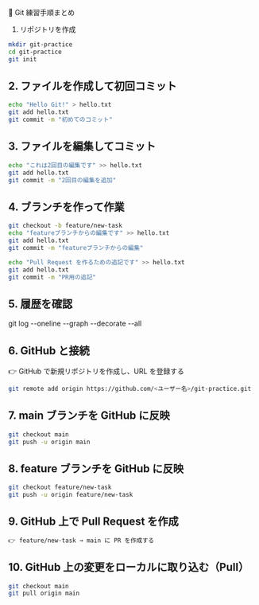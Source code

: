 📝 Git 練習手順まとめ
1. リポジトリを作成

```bash
mkdir git-practice
cd git-practice
git init
```

## 2. ファイルを作成して初回コミット

```bash
echo "Hello Git!" > hello.txt
git add hello.txt
git commit -m "初めてのコミット"
```

## 3. ファイルを編集してコミット

```bash
echo "これは2回目の編集です" >> hello.txt
git add hello.txt
git commit -m "2回目の編集を追加"
```

## 4. ブランチを作って作業

```bash
git checkout -b feature/new-task
echo "featureブランチからの編集です" >> hello.txt
git add hello.txt
git commit -m "featureブランチからの編集"

echo "Pull Request を作るための追記です" >> hello.txt
git add hello.txt
git commit -m "PR用の追記"
```

## 5. 履歴を確認
git log --oneline --graph --decorate --all

## 6. GitHub と接続

👉 GitHub で新規リポジトリを作成し、URL を登録する
```bash
git remote add origin https://github.com/<ユーザー名>/git-practice.git
```

## 7. main ブランチを GitHub に反映

```bash
git checkout main
git push -u origin main
```

## 8. feature ブランチを GitHub に反映

```bash
git checkout feature/new-task
git push -u origin feature/new-task
```

## 9. GitHub 上で Pull Request を作成

```bash
👉 feature/new-task → main に PR を作成する
```

## 10. GitHub 上の変更をローカルに取り込む（Pull）

```bash
git checkout main
git pull origin main
```
